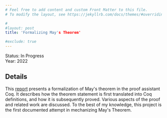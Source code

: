 ```yaml
---
# Feel free to add content and custom Front Matter to this file.
# To modify the layout, see https://jekyllrb.com/docs/themes/#overriding-theme-defaults

#
#layout: post
title: 'Formalizing May's Theorem'

#exclude: true
---
```

Status: In Progress  
Year: 2022

## Details
This [report](https://arxiv.org/abs/2210.05342) presents a formalization of May's theorem in the proof assistant Coq. It describes how the theorem statement is first translated into Coq definitions, and how it is subsequently proved. Various aspects of the proof and related work are discussed. To the best of my knowledge, this project is the first documented attempt in mechanizing May's Theorem.